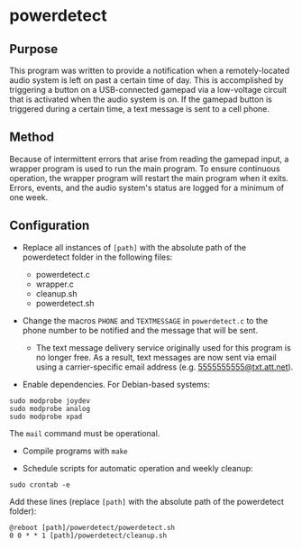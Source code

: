 # powerdetect

## Purpose

This program was written to provide a notification when a remotely-located audio system is left on past a certain time of day. This is accomplished by triggering a button on a USB-connected gamepad via a low-voltage circuit that is activated when the audio system is on. If the gamepad button is triggered during a certain time, a text message is sent to a cell phone.

## Method

Because of intermittent errors that arise from reading the gamepad input, a wrapper program is used to run the main program. To ensure continuous operation, the wrapper program will restart the main program when it exits. Errors, events, and the audio system's status are logged for a minimum of one week.

## Configuration

- Replace all instances of `[path]` with the absolute path of the powerdetect folder in the following files:
  - powerdetect.c
  - wrapper.c
  - cleanup.sh
  - powerdetect.sh

- Change the macros `PHONE` and `TEXTMESSAGE` in `powerdetect.c` to the phone number to be notified and the message that will be sent.
  - The text message delivery service originally used for this program is no longer free. As a result, text messages are now sent via email using a carrier-specific email address (e.g. 5555555555@txt.att.net).

- Enable dependencies. For Debian-based systems:
```
sudo modprobe joydev
sudo modprobe analog
sudo modprobe xpad
```
The `mail` command must be operational.

- Compile programs with `make`

- Schedule scripts for automatic operation and weekly cleanup:
```
sudo crontab -e
```
Add these lines (replace `[path]` with the absolute path of the powerdetect folder):
```
@reboot [path]/powerdetect/powerdetect.sh
0 0 * * 1 [path]/powerdetect/cleanup.sh
```
